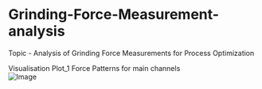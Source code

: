 # Grinding-Force-Measurement-analysis
Topic - Analysis of Grinding Force Measurements for Process Optimization

Visualisation
Plot_1 Force Patterns for main channels  
![Image](https://github.com/user-attachments/assets/ba359b7b-cc7f-48a9-8fde-65b9050ea0e4)

